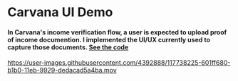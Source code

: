 # Carvana UI Demo

#### In Carvana's income verification flow, a user is expected to upload proof of income documention. I implemented the UI/UX currently used to capture those documents. [See the code](pay-stub-wizard-forms)

https://user-images.githubusercontent.com/4392888/117738225-601ff680-b1b0-11eb-9929-dedacad5a4ba.mov

